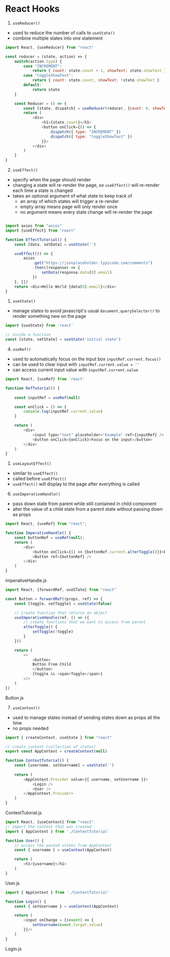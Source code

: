 # React Hooks
1. `useReducer()`
- used to reduce the number of calls to `useState()`
- combine multiple states into one statement

```javascript
import React, {useReducer} from "react"

const reducer = (state, action) => {
    switch(action.type) {
        case "INCREMENT":
            return { count: state.count + 1, showText: state.showText }
        case "toggleShowText":
            return { count: state.count, showText: !state.showText }
        default:
            return state
    }

    const Reducer = () => {
        const [state, dispatch] = useReducer(reducer, {count: 0, showText: true})
        return (
            <div>
                <h1>{state.count}</h1>
                <button onClick={() => {
                    dispatch({ type: "INCREMENT" })
                    dispatch({ type: "toggleShowText" })
                }}>
            </div>
        )
    }
}
```

2. `useEffect()`
- specify when the page should render
- changing a state will re-render the page, so `useEffect()` will re-render each time a state is changed
- takes an optional argument of what state to keep track of
  - an array of which states will trigger a re-render
  - empty array means page will only render once 
  - no argument means every state change will re-render the page
  
```javascript

import axios from "axios"
import {useEffect} from "react"

function EffectTutorial() {
    const [data, setData] = useState('')

    useEffect(() => {
        axios
            .get("https://jsonplaceholder.typicode.com/comments")
            .then((response) => {
                setData(response.data[0].email)
            })
    }, [])
    return <div>Hello World {data[0].email}</div>
}
```

1. `useState()`
- manage states to avoid javascript's usual `document.querySelector()` to render something new on the page

```javascript
import {useState} from 'react'

// inside a function
const [state, setState] = useState('initial state')
```

4. `useRef()`
- used to automatically focus on the input box `inputRef.current.focus()`
- can be used to clear input with `inputRef.current.value = ''`
- can access current input value with `inputRef.current.value`
  
```javascript
import React, {useRef} from 'react'

function RefTutorial() {
    
    const inputRef = useRef(null)

    const onClick = () => {
        console.log(inputRef.current.value)
    }

    return (
        <div>
            <input type="text" placeholder="Example" ref={inputRef} />
            <button onClick={onClick}>Focus on the input</button>
        </div>
    )
}
```

1. `useLayoutEffect()`
- similar to `useEffect()`
- called before `useEffect()`
- `useEffect()` will display to the page after everything is called


6. `useImperativeHandle()`
- pass down state from parent while still contained in child component
- alter the value of a child state from a parent state without passing down as props

```javascript
import React, {useRef} from "react";

function ImperativeHandle() {
    const buttonRef = useRef(null);
    return (
        <div>
            <button onClick={() => {buttonRef.current.alterToggle()}}>Button from parent</button>
            <Button ref={buttonRef} />
        </div>
    )
}
```
imperativeHandle.js

```javascript
import React, {forwardRef, useSTate} from "react"

const Button = forwardRef((props, ref) => {
    const [toggle, setToggle] = useState(false)

    // create function that returns an object
    useImperativeHandle(ref, () => ({
        // create functions that we want to access from parent
        alterToggle() {
            setToggle(!toggle)
        }
    }))

    return (
        <>
            <button>
            Button From Child
            </button>
            {toggle && <span>Toggle</span>}
        </>
    )
})
```
Button.js

7. `useContext()`
- used to manage states instead of sending states down as props all the time
- no props needed

```javascript
import { createContext, useState } from "react"

// create context (collection of states)
export const AppContext = createContext(null)

function ContextTutorial() {
    const [username, setUsername] = useState('')
    
    return (
        <AppContext.Provider value={{ username, setUsername }}>
            <Login />
            <User />
        </AppContext.Provider>
    )
}
```
ContextTutorial.js

```javascript
import React, {useContext} from "react"
// import the context that was created
import { AppContext } from './ContextTutorial'

function User() {
    // access the wanted states from AppContext
    const { username } = useContext(AppContext)

    return (
        <h1>{username}</h1>
    )
}
```
<p class="caption">User.js</p>

```javascript
import { AppContext } from './ContextTutorial'

function Login() {
    const { setUsername } = useContext(AppContext)

    return (
        <input onChange = {(event) => {
            setUsername(event.target.value)
        }}/>
    )
}

```
Login.js